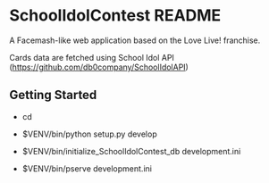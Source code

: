 SchoolIdolContest README
==================

A Facemash-like web application based on the Love Live! franchise.

Cards data are fetched using School Idol API (https://github.com/db0company/SchoolIdolAPI)

Getting Started
---------------

- cd <directory containing this file>

- $VENV/bin/python setup.py develop

- $VENV/bin/initialize_SchoolIdolContest_db development.ini

- $VENV/bin/pserve development.ini


